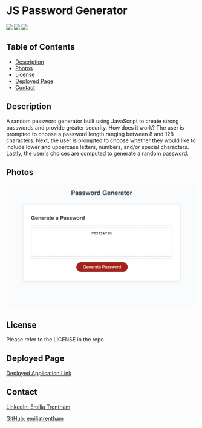 # JS Password Generator

![](https://img.shields.io/badge/CSS-blue.svg)
![](https://img.shields.io/badge/HTML-orange.svg)
![](https://img.shields.io/badge/JavaScript-yellow.svg)

## Table of Contents
* [Description](#description)
* [Photos](#photos)
* [License](#license)
* [Deployed Page](#deployed-page)
* [Contact](#contact)

## Description
A random password generator built using JavaScript to create strong passwords and provide greater security.
How does it work? The user is prompted to choose a password length ranging between 8 and 128 characters. Next, the user is prompted to choose whether they would like to include lower and uppercase letters, numbers, and/or special characters. Lastly, the user's choices are computed to generate a random password.

## Photos
![The password generator webpage includes a title, a text box, and a generate password button that jumpstarts the application.](./Assets/project-screenshot.png)

## License
Please refer to the LICENSE in the repo.

## Deployed Page
<a href="https://emiliatrentham.github.io/JS-password-generator/">Deployed Application Link</a>

## Contact
<a href="https://www.linkedin.com/in/emilia-trentham-987a59164/" >LinkedIn: Emilia Trentham</a>

<a href="https://github.com/emiliatrentham%22%3EGithub:">GitHub: emiliatrentham</a>